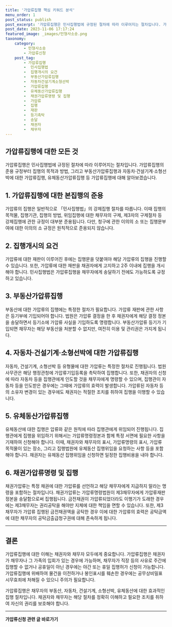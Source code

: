 ```yaml
---
title: '가압류집행 핵심 키워드 분석'
menu_order: 1
post_status: publish
post_excerpt: '가압류집행은 민사집행법에 규정된 절차에 따라 이루어지는 절차입니다. 가압류집행의 준용 규정부터 집행의 목적과 방법, 그리고 부동산가압류집행과 자동차 건설기계 소형선박에 대한 가압류집행, 유체동산가압류집행 등 가압류집행에 대해 알아보겠습니다.'
post_date: 2023-11-06 17:17:24
featured_image: _images/민형사소송.png
taxonomy:
    category:
        - 민형사소송
        - 가압류신청
    post_tag:
        - 가압류집행
        -  민사집행법
        -  집행개시의 요건
        -  부동산가압류집행
        -  자동차건설기계소형선박
        -  가압류집행
        -  유체동산가압류집행
        -  채권가압류명령 및 집행
        -  가압류
        -  집행
        -  재판
        -  등기촉탁
        -  송달
        -  채권자
        -  채무자
---
```




## 가압류집행에 대한 모든 것

가압류집행은 민사집행법에 규정된 절차에 따라 이루어지는 절차입니다. 가압류집행의 준용 규정부터 집행의 목적과 방법, 그리고 부동산가압류집행과 자동차·건설기계·소형선박에 대한 가압류집행, 유체동산가압류집행 등 가압류집행에 대해 알아보겠습니다.

## 1. 가압류집행에 대한 본집행의 준용

가압류의 집행은 일반적으로 「민사집행법」의 강제집행 절차를 따릅니다. 이때 집행의 목적물, 집행기관, 집행의 방법, 위임집행에 대한 채무자의 구제, 제3자의 구제절차 등 강제집행에 관한 규정이 대부분 준용됩니다. 다만, 청구에 관한 이의의 소 또는 집행문부여에 대한 이의의 소 규정은 원칙적으로 준용되지 않습니다.

## 2. 집행개시의 요건

가압류에 대한 재판이 이루어진 후에는 집행문을 덧붙여야 해당 가압류의 집행을 진행할 수 있습니다. 또한, 가압류에 대한 재판을 채권자에게 고지하고 2주 이내에 집행을 개시해야 합니다. 민사집행법은 가압류집행을 채무자에게 송달하기 전에도 가능하도록 규정하고 있습니다.

## 3. 부동산가압류집행

부동산에 대한 가압류의 집행에는 특정한 절차가 필요합니다. 가압류 재판에 관한 사항은 등기부에 기입되어야 합니다. 법원은 가압류 결정을 한 후 채권자에게 해당 결정 정본을 송달하면서 등기소에 가압류 사실을 기입하도록 명령합니다. 부동산가압류 등기가 기입되면 채무자는 해당 부동산을 처분할 수 없지만, 여전히 이용 및 관리권은 가지게 됩니다.

## 4. 자동차·건설기계·소형선박에 대한 가압류집행

자동차, 건설기계, 소형선박 등 유형물에 대한 가압류는 특정한 절차로 진행됩니다. 법원사무관은 해당 행정관청에 가압류기입등록을 촉탁하여 집행합니다. 또한, 채권자의 신청에 따라 자동차 등을 집행관에게 인도할 것을 채무자에게 명령할 수 있으며, 집행관이 자동차 등을 인도받은 경우에는 그때에 가압류의 효력이 발생합니다. 가압류된 자동차 등의 소유자 변경이 있는 경우에도 채권자는 적절한 조치를 취하여 집행을 이행할 수 있습니다.

## 5. 유체동산가압류집행

유체동산에 대한 집행은 압류와 같은 원칙에 따라 집행관에게 위임되어 진행됩니다. 집행관에게 집행을 위임하기 위해서는 가압류명령정본과 함께 특정 서면에 필요한 사항을 기재하여 신청해야 합니다. 이때, 채권자와 채무자의 표시, 가압류명령의 표시, 가압류 목적물이 있는 장소, 그리고 집행법원에 유체동산 집행위임을 요청하는 사항 등을 포함해야 합니다. 채권자는 유체동산 집행위임을 신청하면 일정한 집행비용을 내야 합니다.

## 6. 채권가압류명령 및 집행

채권가압류는 특정 채권에 대한 가압류를 선언하고 해당 채무자에게 지급하지 말라는 명령을 포함하는 절차입니다. 채권가압류는 가압류명령법원이 제3채무자에게 가압류재판 정본을 송달함으로써 집행됩니다. 금전채권이 가압류되었더라도 이행기가 도래한 경우에는 제3채무자는 권리공탁을 해야만 지체에 대한 책임을 면할 수 있습니다. 또한, 제3채무자가 가압류 집행된 금전채권액을 공탁한 경우 이에 대한 가압류의 효력은 공탁금액에 대한 채무자의 공탁금출급청구권에 대해 존속하게 됩니다.

---

## 결론

가압류집행에 대한 이해는 채권자와 채무자 모두에게 중요합니다. 가압류집행은 채권자가 채무자나 그 가족의 입회가 있는 경우에 가능하며, 채무자가 직장 등의 사유로 주간에 집행할 수 없거나 공휴일이 아닌 경우에는 야간 또는 휴일 집행허가 신청이 가능합니다. 가압류집행에 위배하여 물건을 이전하거나 봉인표시를 훼손한 경우에는 공무상비밀표시무효죄에 처해질 수 있으니 주의가 필요합니다.

가압류집행은 채무자의 부동산, 자동차, 건설기계, 소형선박, 유체동산에 대한 효과적인 집행 절차입니다. 채권자와 채무자는 해당 절차를 정확히 이해하고 필요한 조치를 취하여 자신의 권리를 보호해야 합니다. 


<!-- wp:separator -->
<hr class="wp-block-separator has-alpha-channel-opacity"/>
<!-- /wp:separator -->

<!-- wp:group {"backgroundColor":"base","layout":{"type":"constrained"}} -->
<div class="wp-block-group has-base-background-color has-background"><!-- wp:paragraph {"align":"center","fontSize":"medium"} -->
<p class="has-text-align-center has-large-font-size"><strong>가압류신청 관련 글 바로가기</strong></p>
<!-- /wp:paragraph -->


<!-- wp:latest-posts
{"categories":[{"id":14445,"count":19,"description":"","link":"https://uknowlaw.com/category/%ea%b0%80%ec%95%95%eb%a5%98%ec%8b%a0%ec%b2%ad/","name":"가압류신청","slug":"가압류신청","taxonomy":"category","parent":0,"meta":[],"_links":{"self":[{"href":"https://uknowlaw.com/wp-json/wp/v2/categories/14445"}],"collection":[{"href":"https://uknowlaw.com/wp-json/wp/v2/categories"}],"about":[{"href":"https://uknowlaw.com/wp-json/wp/v2/taxonomies/category"}],"wp:post_type":[{"href":"https://uknowlaw.com/wp-json/wp/v2/posts?categories=14445"}],"curies":[{"name":"wp","href":"https://api.w.org/{rel}","templated":true}]}}],"postsToShow":100,"excerptLength":28,"postLayout":"grid","columns":2,"featuredImageAlign":"left","featuredImageSizeSlug":"large","fontSize":"small"} /--></div>
<!-- /wp:group -->